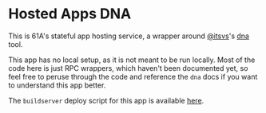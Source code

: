 # Hosted Apps DNA

This is 61A's stateful app hosting service, a wrapper around
[@itsvs](https://github.com/itsvs)'s [dna](https://dna.vanshaj.dev/) tool.

This app has no local setup, as it is not meant to be run locally. Most of the
code here is just RPC wrappers, which haven't been documented yet, so feel free
to peruse through the code and reference the `dna` docs if you want to
understand this app better.

The `buildserver` deploy script for this app is available
[here](https://github.com/Cal-CS-61A-Staff/cs61a-apps/blob/62ff040c72f63b0258508e72c76d162cf9dcc16a/buildserver/deploy.py#L382).